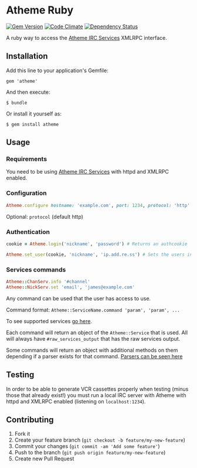 # Atheme Ruby

[![Gem Version](https://badge.fury.io/rb/atheme.png)](http://badge.fury.io/rb/atheme) [![Code Climate](https://codeclimate.com/github/jameswritescode/atheme-ruby.png)](https://codeclimate.com/github/jameswritescode/atheme-ruby) [![Dependency Status](https://gemnasium.com/jameswritescode/atheme-ruby.png)](https://gemnasium.com/jameswritescode/atheme-ruby)

A ruby way to access the [Atheme IRC Services](http://www.atheme.net) XMLRPC interface.

## Installation

Add this line to your application's Gemfile:

    gem 'atheme'

And then execute:

    $ bundle

Or install it yourself as:

    $ gem install atheme

## Usage

### Requirements

You need to be using [Atheme IRC Services](http://www.atheme.net) with httpd and XMLRPC enabled.

### Configuration

```ruby
Atheme.configure hostname: 'example.com', port: 1234, protocol: 'http'
```

Optional: `protocol` (default http)

### Authentication

```ruby
cookie = Atheme.login('nickname', 'password') # Returns an authcookie

Atheme.set_user(cookie, 'nickname', 'ip.add.re.ss') # Sets the users info for commands
```

### Services commands

```ruby
Atheme::ChanServ.info '#channel'
Atheme::NickServ.set 'email', 'james@example.com'
```

Any command can be used that the user has access to use.

Command format: `Atheme::ServiceName.command 'param', 'param', ...`

To see supported services [go here](https://github.com/jameswritescode/atheme-ruby/blob/master/lib/atheme.rb#L24).

Each command will return an object of the `Atheme::Service` that is used. All will always have `#raw_services_output` that has the raw services output.

Some commands will return an object with additional methods on them depending if a parser exists for that command. [Parsers can be seen here](https://github.com/jameswritescode/atheme-ruby/tree/master/lib/atheme/parsers)

## Testing

In order to be able to generate VCR cassettes properly when testing (minus those that already exist!) you must run a local IRC server with Atheme with httpd and XMLRPC enabled (listening on `localhost:1234`).

## Contributing

1. Fork it
2. Create your feature branch (`git checkout -b feature/my-new-feature`)
3. Commit your changes (`git commit -am 'Add some feature'`)
4. Push to the branch (`git push origin feature/my-new-feature`)
5. Create new Pull Request
